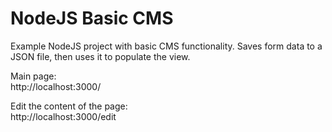 # NodeJS Basic CMS
Example NodeJS project with basic CMS functionality.  Saves form data to a JSON file, then uses it to populate the view.

Main page:  
http://localhost:3000/

Edit the content of the page:  
http://localhost:3000/edit
